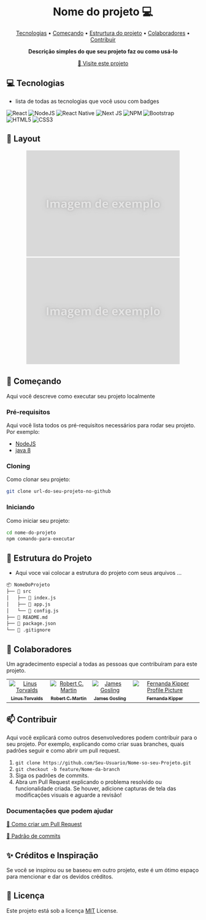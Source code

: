 <h1 align="center" style="font-weight: bold;">Nome do projeto 💻</h1>

<p align="center">
 <a href="#tech">Tecnologias</a> •
 <a href="#started">Começando</a> •
 <a href="#structure">Estrurtura do projeto</a> •
 <a href="#colab">Colaboradores</a> •
 <a href="#contribute">Contribuir</a>
</p> 

<p align="center"> 
 <b>Descrição simples do que seu projeto faz ou como usá-lo</b>
</p>

<p align="center">
 <a href="url-do-projeto">📱 Visite este projeto</a>
</p>


<h2 id="technologies">💻 Tecnologias</h2>

- lista de todas as tecnologias que você usou com badges

![React](https://img.shields.io/badge/react-%2320232a.svg?style=for-the-badge&logo=react&logoColor=%2361DAFB)
![NodeJS](https://img.shields.io/badge/node.js-6DA55F?style=for-the-badge&logo=node.js&logoColor=white)
![React Native](https://img.shields.io/badge/react_native-%2320232a.svg?style=for-the-badge&logo=react&logoColor=%2361DAFB)
![Next JS](https://img.shields.io/badge/Next-black?style=for-the-badge&logo=next.js&logoColor=white)
![NPM](https://img.shields.io/badge/NPM-%23CB3837.svg?style=for-the-badge&logo=npm&logoColor=white)
![Bootstrap](https://img.shields.io/badge/bootstrap-%238511FA.svg?style=for-the-badge&logo=bootstrap&logoColor=white)
![HTML5](https://img.shields.io/badge/html5-%23E34F26.svg?style=for-the-badge&logo=html5&logoColor=white)
![CSS3](https://img.shields.io/badge/css3-%231572B6.svg?style=for-the-badge&logo=css3&logoColor=white)


<h2 id="layout">🎨 Layout</h2>

<p align="center">
 <img src="../../img/Imagem-de-exemplo.png" alt="Exemplo de imagem" width="400px">
 <img src="../../img/Imagem-de-exemplo.png" alt="Exemplo de imagem" width="400px">
</p>


<h2 id="started">🚀 Começando</h2>

Aqui você descreve como executar seu projeto localmente


### Pré-requisitos

Aqui você lista todos os pré-requisitos necessários para rodar seu projeto. Por exemplo:

- [NodeJS](https://nodejs.org/pt)
- [java 8](https://www.java.com/pt-BR/)


### Cloning

Como clonar seu projeto:

```bash
git clone url-do-seu-projeto-no-github
```

### Iniciando

Como iniciar seu projeto:

```bash
cd nome-do-projeto
npm comando-para-executar
```


<h2 id="structure">📂 Estrutura do Projeto</h2>

- Aqui voce vai colocar a estrutura do projeto com seus arquivos ...

```bash
📦 NomeDoProjeto
├── 📁 src
│   ├── 📄 index.js
│   ├── 📄 app.js
│   └── 📄 config.js
├── 📄 README.md
├── 📄 package.json
└── 📄 .gitignore
```


<h2 id="colab">🤝 Colaboradores</h2>

Um agradecimento especial a todas as pessoas que contribuíram para este projeto.

<table>
  <tr>
    <td align="center">
      <a href="#">
        <img src="https://upload.wikimedia.org/wikipedia/commons/thumb/e/e8/Lc3_2018_%28263682303%29_%28cropped%29.jpeg/220px-Lc3_2018_%28263682303%29_%28cropped%29.jpeg" width="100px;" alt="Linus Torvalds"/><br>
        <sub>
          <b>Linus Torvalds</b>
        </sub>
      </a>
    </td>
    <td align="center">
      <a href="#">
        <img src="https://upload.wikimedia.org/wikipedia/commons/thumb/4/47/Robert_C._Martin_surrounded_by_computers_%28cropped%29.jpg/640px-Robert_C._Martin_surrounded_by_computers_%28cropped%29.jpg" width="100px;" alt="Robert C. Martin"/><br>
        <sub>
          <b>Robert C. Martin</b>
        </sub>
      </a>
    </td>
    <td align="center">
      <a href="#">
        <img src="https://upload.wikimedia.org/wikipedia/commons/1/14/James_Gosling_2008.jpg" width="100px;" alt="James Gosling"/><br>
        <sub>
          <b>James Gosling</b>
        </sub>
      </a>
    </td>
    <td align="center">
      <a href="#">
        <img src="https://avatars.githubusercontent.com/u/61896274?v=4" width="100px;" alt="Fernanda Kipper Profile Picture"/><br>
        <sub>
          <b>Fernanda Kipper</b>
        </sub>
      </a>
    </td>
  </tr>
</table>


<h2 id="contribute">📫 Contribuir</h2>

Aqui você explicará como outros desenvolvedores podem contribuir para o seu projeto. Por exemplo, explicando como criar suas branches, quais padrões seguir e como abrir um pull request.

1. `git clone https://github.com/Seu-Usuario/Nome-so-seu-Projeto.git`
2. `git checkout -b feature/Nome-da-branch`
3. Siga os padrões de commits.
4. Abra um Pull Request explicando o problema resolvido ou funcionalidade criada. Se houver, adicione capturas de tela das modificações visuais e aguarde a revisão!


### Documentações que podem ajudar

[📝 Como criar um Pull Request](https://www.atlassian.com/br/git/tutorials/making-a-pull-request)

[💾 Padrão de commits](https://gist.github.com/joshbuchea/6f47e86d2510bce28f8e7f42ae84c716)


## ✨ Créditos e Inspiração 

Se você se inspirou ou se baseou em outro projeto, este é um ótimo espaço para mencionar e dar os devidos créditos.


## 📜 Licença

Este projeto está sob a licença [MIT](../../LICENSE) License.